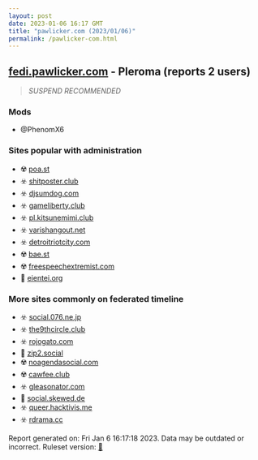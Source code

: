 ```yaml
---
layout: post
date: 2023-01-06 16:17 GMT
title: "pawlicker.com (2023/01/06)"
permalink: /pawlicker-com.html
---
```



## [fedi.pawlicker.com](https://fedi.pawlicker.com) - Pleroma (reports 2 users)

> *SUSPEND RECOMMENDED*

### Mods
 * @PhenomX6

### Sites popular with administration

* ☢️ [poa.st](/poa-st.html)
* ☣️ [shitposter.club](/shitposter-club.html)
* ☣️ [djsumdog.com](/djsumdog-com.html)
* ☣️ [gameliberty.club](/gameliberty-club.html)
* ☣️ [pl.kitsunemimi.club](/pl-kitsunemimi-club.html)
* ☣️ [varishangout.net](/varishangout-net.html)
* ☣️ [detroitriotcity.com](/detroitriotcity-com.html)
* ☢️ [bae.st](/bae-st.html)
* ☢️ [freespeechextremist.com](/freespeechextremist-com.html)
* 🚫 [eientei.org](/eientei-org.html)

### More sites commonly on federated timeline

* ☣️ [social.076.ne.jp](/social-076-ne-jp.html)
* ☣️ [the9thcircle.club](/the9thcircle-club.html)
* ☣️ [rojogato.com](/rojogato-com.html)
* 🚫 [zip2.social](/zip2-social.html)
* ☢️ [noagendasocial.com](/noagendasocial-com.html)
* ☢️ [cawfee.club](/cawfee-club.html)
* ☣️ [gleasonator.com](/gleasonator-com.html)
* 🐘 [social.skewed.de](/social-skewed-de.html)
* ☣️ [queer.hacktivis.me](/queer-hacktivis-me.html)
* ☣️ [rdrama.cc](/rdrama-cc.html)

Report generated on: Fri Jan  6 16:17:18 2023. Data may be outdated or incorrect.
Ruleset version: [🏀](/version-basketball)
